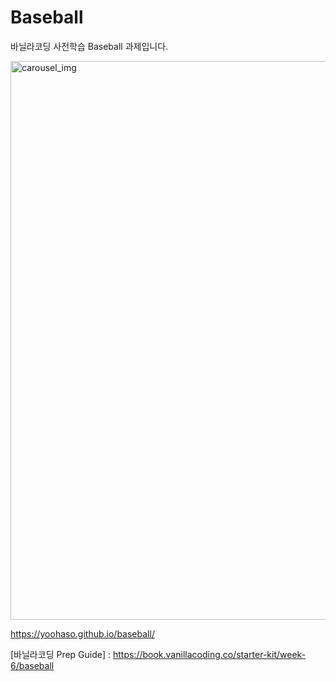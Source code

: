 # Baseball

바닐라코딩 사전학습 Baseball 과제입니다.

<img width="894" alt="carousel_img" src="https://user-images.githubusercontent.com/46476678/92915026-23f09680-f467-11ea-9bc6-fc11b1289323.gif">

https://yoohaso.github.io/baseball/

[바닐라코딩 Prep Guide] : https://book.vanillacoding.co/starter-kit/week-6/baseball